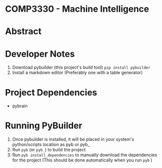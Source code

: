 COMP3330 - Machine Intelligence
===============================

# Abstract #

# Developer Notes #

1. Download pybuilder (this project's build tool) `pip install pybuilder`
2. Install a markdown editor (Preferably one with a table generator)

# Project Dependencies #

* pybrain

# Running PyBuilder #

1. Once pybuilder is installed, it will be placed in your system's python/scripts location as pyb or pyb_
2. Run ``pyb`` (or ``pyb_``) to build the project
3. Run ``pyb install_dependencies`` to manually download the dependencies for the project (This should be done automatically when you run ``pyb`` )
